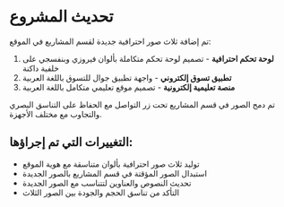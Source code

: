 # تحديث المشروع

تم إضافة ثلاث صور احترافية جديدة لقسم المشاريع في الموقع:

1. **لوحة تحكم احترافية** - تصميم لوحة تحكم متكاملة بألوان فيروزي وبنفسجي على خلفية داكنة
2. **تطبيق تسوق إلكتروني** - واجهة تطبيق جوال للتسوق باللغة العربية
3. **منصة تعليمية إلكترونية** - تصميم موقع تعليمي متكامل باللغة العربية

تم دمج الصور في قسم المشاريع تحت زر التواصل مع الحفاظ على التناسق البصري والتجاوب مع مختلف الأجهزة.

## التغييرات التي تم إجراؤها:
- توليد ثلاث صور احترافية بألوان متناسقة مع هوية الموقع
- استبدال الصور المؤقتة في قسم المشاريع بالصور الجديدة
- تحديث النصوص والعناوين لتتناسب مع الصور الجديدة
- التأكد من تناسق الحجم والجودة بين الصور الثلاث
